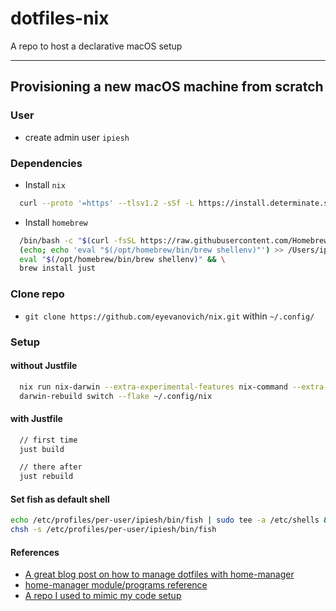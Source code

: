 # dotfiles-nix

A repo to host a declarative macOS setup

---

## Provisioning a new macOS machine from scratch

### User

- create admin user `ipiesh`

### Dependencies

- Install `nix`

```bash
  curl --proto '=https' --tlsv1.2 -sSf -L https://install.determinate.systems/nix | sh -s -- install
```

- Install `homebrew`

```bash
  /bin/bash -c "$(curl -fsSL https://raw.githubusercontent.com/Homebrew/install/HEAD/install.sh)" && \
  (echo; echo 'eval "$(/opt/homebrew/bin/brew shellenv)"') >> /Users/ipiesh/.zprofile && \
  eval "$(/opt/homebrew/bin/brew shellenv)" && \
  brew install just
```

### Clone repo

- `git clone https://github.com/eyevanovich/nix.git` within `~/.config/`

### Setup

#### without Justfile

```bash
  nix run nix-darwin --extra-experimental-features nix-command --extra-experimental-features flakes -- switch --flake ~/.config/nix
  darwin-rebuild switch --flake ~/.config/nix
```

#### with Justfile

```bash
  // first time
  just build

  // there after
  just rebuild

  ```

  #### Set fish as default shell
  ```bash
  echo /etc/profiles/per-user/ipiesh/bin/fish | sudo tee -a /etc/shells && \
  chsh -s /etc/profiles/per-user/ipiesh/bin/fish
  ```

#### References
- [A great blog post on how to manage dotfiles with home-manager](https://alex.pearwin.com/2021/07/managing-dotfiles-with-nix/)
- [home-manager module/programs reference](https://github.com/nix-community/home-manager/tree/master/modules/programs)
- [A repo I used to mimic my code setup](https://github.com/ryan4yin/nix-darwin-kickstarter/tree/main)

